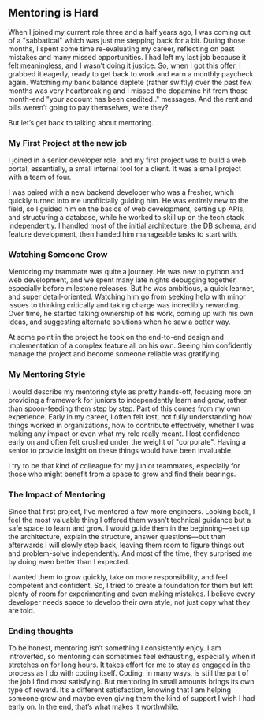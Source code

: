 ## Mentoring is Hard

When I joined my current role three and a half years ago, I was coming out of a "sabbatical" which was just me stepping back for a bit. During those months, I spent some time re-evaluating my career, reflecting on past mistakes and many missed opportunities. I had left my last job because it felt meaningless, and I wasn’t doing it justice. So, when I got this offer, I grabbed it eagerly, ready to get back to work and earn a monthly paycheck again. Watching my bank balance deplete (rather swiftly) over the past few months was very heartbreaking and I missed the dopamine hit from those month-end "your account has been credited.." messages. And the rent and bills weren’t going to pay themselves, were they?

But let’s get back to talking about mentoring.

### My First Project at the new job

I joined in a senior developer role, and my first project was to build a web portal, essentially, a small internal tool for a client. It was a small project with a team of four.

I was paired with a new backend developer who was a fresher, which quickly turned into me unofficially guiding him. He was entirely new to the field, so I guided him on the basics of web development, setting up APIs, and structuring a database, while he worked to skill up on the tech stack independently. I handled most of the initial architecture, the DB schema, and feature development, then handed him manageable tasks to start with.


### Watching Someone Grow

Mentoring my teammate was quite a journey. He was new to python and web development, and we spent many late nights debugging together, especially before milestone releases. But he was ambitious, a quick learner, and super detail-oriented. Watching him go from seeking help with minor issues to thinking critically and taking charge was incredibly rewarding. Over time, he started taking ownership of his work, coming up with his own ideas, and suggesting alternate solutions when he saw a better way.

At some point in the project he took on the end-to-end design and implementation of a complex feature all on his own. Seeing him confidently manage the project and  become someone reliable was gratifying.

### My Mentoring Style

I would describe my mentoring style as pretty hands-off, focusing more on providing a framework for juniors to independently learn and grow, rather than spoon-feeding them step by step. Part of this comes from my own experience. Early in my career, I often felt lost, not fully understanding how things worked in organizations, how to contribute effectively, whether I was making any impact or even what my role really meant. I lost confidence early on and often felt crushed under the weight of "corporate". Having a senior to provide insight on these things would have been invaluable.

I try to be that kind of colleague for my junior teammates, especially for those who might benefit from a space to grow and find their bearings.

### The Impact of Mentoring

Since that first project, I’ve mentored a few more engineers. Looking back, I feel the most valuable thing I offered them wasn’t technical guidance but a safe space to learn and grow. I would guide them in the beginning—set up the architecture, explain the structure, answer questions—but then afterwards  I will  slowly step back, leaving them room to figure things out and problem-solve independently. And most of the time, they surprised me by doing even better than I expected.

I wanted them to grow quickly, take on more responsibility, and feel competent and confident. So, I tried to create a foundation for them but left plenty of room for experimenting and even making mistakes. I believe every developer needs space to develop their own style, not just copy what they are told.

### Ending thoughts

To be honest, mentoring isn’t something I consistently enjoy. I am introverted, so mentoring can sometimes feel exhausting, especially when it stretches on for long hours. It takes effort for me to stay as engaged in the process as I do with coding itself. Coding, in many ways, is still the part of the job I find most satisfying. But mentoring in small amounts brings its own type of reward. It’s a different satisfaction, knowing that I am helping someone grow and maybe even giving them the kind of support I wish I had early on. In the end, that’s what makes it worthwhile.



